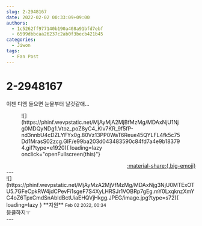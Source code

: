 ```yaml
---
slug: 2-2948167
date: 2022-02-02 00:33:09+09:00
authors:
  - 1c5262ff977140b190a408a91bfd7ebf
  - 6599dbbcaa26237c2ab0f3becb421b45
categories:
  - Jiwon
tags:
  - Fan Post
---
```


# 2-2948167

<div class="post-container" markdown="1">
<div class="content-container md-sidebar__scrollwrap" markdown="1">

이젠 디엠 들으면 눈물부터 날것같애...
<figure markdown="1">
![](https://phinf.wevpstatic.net/MjAyMjA2MjBfMzMg/MDAxNjU1Njg0MDQyNDg1.Vtoz_poZ8yC4_Klv7KR_9f5fP-nd3nnbU4cDZLYFYx0g.80Vz13PP0WaT6Reue45QYLFL4fk5c75Dd1MrasS02zcg.GIF/e99ba203d043483590c84fd7a4e9b183794.gif?type=e1920){ loading=lazy onclick="openFullscreen(this)"}
</figure>


</div>
</div>

<div style="text-align: right;" markdown="1">
<a href="https://weverse.io/fromis9/fanpost/2-2948167" style="text-align: right;">:material-share:{.big-emoji}</a>
</div>
---

<div class="comments-container md-sidebar__scrollwrap" markdown="1">
<div class="comment" markdown="1">
<div class='id-container' markdown="1">
![](https://phinf.wevpstatic.net/MjAyMzA2MjVfMzMg/MDAxNjg3NjU0MTExOTU5.7GFeCpkRW4jdCPevFi1sgeF7S4XyLHRSJr1VOBRp7gEg.mY0LxqknzXmYC4oZ6TpxCmdSnAbldBctUiaEHQVjHkgg.JPEG/image.jpg?type=s72){ loading=lazy }
**<span class="artist">지원</span>** <small>Feb 02 2022, 00:34</small><br>
</div>
<div class='comment-body' markdown="1">
뭉클하지ㅜ
</div>
</div>
</div>
---
